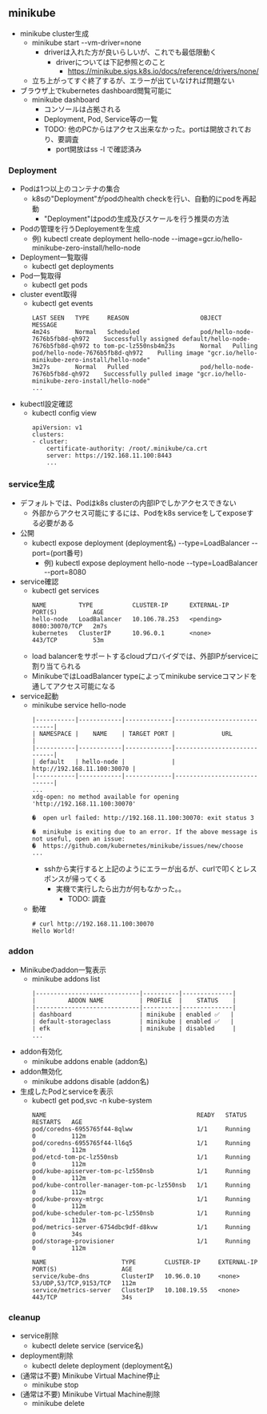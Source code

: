 ## minikube

* minikube cluster生成
  * minikube start --vm-driver=none
    * driverは入れた方が良いらしいが、これでも最低限動く
      * driverについては下記参照とのこと
        * https://minikube.sigs.k8s.io/docs/reference/drivers/none/
  * 立ち上がってすぐ終了するが、エラーが出ていなければ問題ない
* ブラウザ上でkubernetes dashboard閲覧可能に
  * minikube dashboard
    * コンソールは占拠される
    * Deployment, Pod, Service等の一覧
    * TODO: 他のPCからはアクセス出来なかった。portは開放されており、要調査
      * port開放はss -l で確認済み

### Deployment

  * Podは1つ以上のコンテナの集合
    * k8sの"Deployment"がpodのhealth checkを行い、自動的にpodを再起動
      * "Deployment"はpodの生成及びスケールを行う推奨の方法
  * Podの管理を行うDeployementを生成
    * 例) kubectl create deployment hello-node --image=gcr.io/hello-minikube-zero-install/hello-node
  * Deployment一覧取得
    * kubectl get deployments
  * Pod一覧取得
    * kubectl get pods
  * cluster event取得
    * kubectl get events
      ```
      LAST SEEN   TYPE     REASON                    OBJECT                             MESSAGE
      4m24s       Normal   Scheduled                 pod/hello-node-7676b5fb8d-qh972    Successfully assigned default/hello-node-7676b5fb8d-qh972 to tom-pc-lz550nsb4m23s       Normal   Pulling                   pod/hello-node-7676b5fb8d-qh972    Pulling image "gcr.io/hello-minikube-zero-install/hello-node"
      3m27s       Normal   Pulled                    pod/hello-node-7676b5fb8d-qh972    Successfully pulled image "gcr.io/hello-minikube-zero-install/hello-node"
      ...
      ```
  * kubectl設定確認
    * kubectl config view
      ```
      apiVersion: v1
      clusters:
      - cluster:
          certificate-authority: /root/.minikube/ca.crt
          server: https://192.168.11.100:8443
          ...
      ```

### service生成

* デフォルトでは、Podはk8s clusterの内部IPでしかアクセスできない
  * 外部からアクセス可能にするには、Podをk8s serviceをしてexposeする必要がある
* 公開
  * kubectl expose deployment (deployment名) --type=LoadBalancer --port=(port番号)
    * 例) kubectl expose deployment hello-node --type=LoadBalancer --port=8080
* service確認
  * kubectl get services
    ```
    NAME         TYPE           CLUSTER-IP      EXTERNAL-IP   PORT(S)          AGE
    hello-node   LoadBalancer   10.106.78.253   <pending>     8080:30070/TCP   2m7s
    kubernetes   ClusterIP      10.96.0.1       <none>        443/TCP          53m
    ```
  * load balancerをサポートするcloudプロバイダでは、外部IPがserviceに割り当てられる
  * MinikubeではLoadBalancer typeによってminikube serviceコマンドを通してアクセス可能になる
* service起動
  * minikube service hello-node
    ```
    |-----------|------------|-------------|-----------------------------|
    | NAMESPACE |    NAME    | TARGET PORT |             URL             |
    |-----------|------------|-------------|-----------------------------|
    | default   | hello-node |             | http://192.168.11.100:30070 |
    |-----------|------------|-------------|-----------------------------|
    ...
    xdg-open: no method available for opening 'http://192.168.11.100:30070'

    �  open url failed: http://192.168.11.100:30070: exit status 3

    �  minikube is exiting due to an error. If the above message is not useful, open an issue:
    �  https://github.com/kubernetes/minikube/issues/new/choose
    ...
    ```
    * sshから実行すると上記のようにエラーが出るが、curlで叩くとレスポンスが帰ってくる
      * 実機で実行したら出力が何もなかった。。
        * TODO: 調査
  * 動確
    ```
    # curl http://192.168.11.100:30070
    Hello World!
    ```

### addon

* Minikubeのaddon一覧表示
  * minikube addons list
    ```
    |-----------------------------|----------|--------------|
    |         ADDON NAME          | PROFILE  |    STATUS    |
    |-----------------------------|----------|--------------|
    | dashboard                   | minikube | enabled ✅   |
    | default-storageclass        | minikube | enabled ✅   |
    | efk                         | minikube | disabled     |
    ...
    ```
* addon有効化
  * minikube addons enable (addon名)
* addon無効化
  * minikube addons disable (addon名)
* 生成したPodとserviceを表示
  * kubectl get pod,svc -n kube-system
    ```
    NAME                                          READY   STATUS    RESTARTS   AGE
    pod/coredns-6955765f44-8qlww                  1/1     Running   0          112m
    pod/coredns-6955765f44-ll6q5                  1/1     Running   0          112m
    pod/etcd-tom-pc-lz550nsb                      1/1     Running   0          112m
    pod/kube-apiserver-tom-pc-lz550nsb            1/1     Running   0          112m
    pod/kube-controller-manager-tom-pc-lz550nsb   1/1     Running   0          112m
    pod/kube-proxy-mtrgc                          1/1     Running   0          112m
    pod/kube-scheduler-tom-pc-lz550nsb            1/1     Running   0          112m
    pod/metrics-server-6754dbc9df-d8kvw           1/1     Running   0          34s
    pod/storage-provisioner                       1/1     Running   0          112m

    NAME                     TYPE        CLUSTER-IP     EXTERNAL-IP   PORT(S)                  AGE
    service/kube-dns         ClusterIP   10.96.0.10     <none>        53/UDP,53/TCP,9153/TCP   112m
    service/metrics-server   ClusterIP   10.108.19.55   <none>        443/TCP                  34s
    ```

### cleanup

* service削除
  * kubectl delete service (service名)
* deployment削除
  * kubectl delete deployment (deployment名)
* (通常は不要) Minikube Virtual Machine停止
  * minikube stop
* (通常は不要) Minikube Virtual Machine削除
  * minikube delete